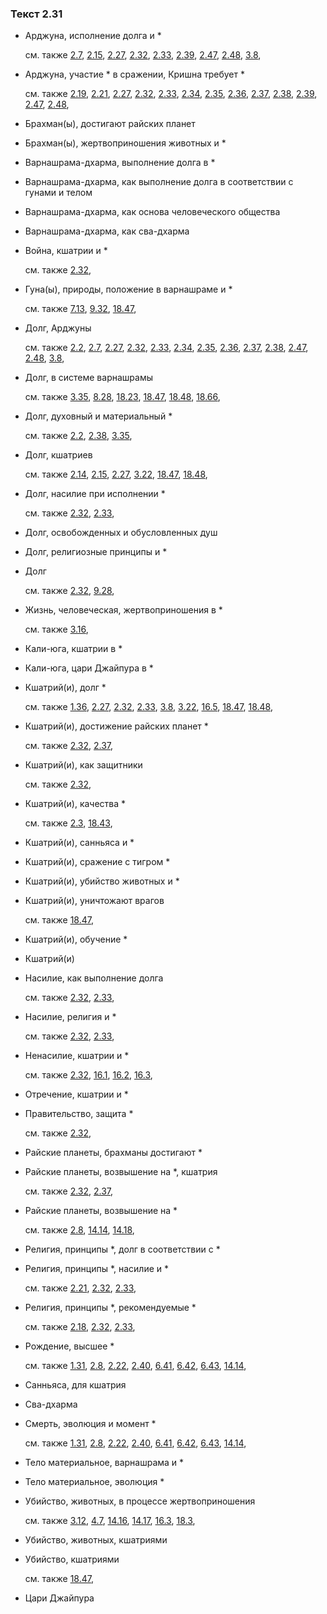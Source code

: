 ### Текст 2.31
	
- Арджуна, исполнение долга и \*

	см. также  [2.7](../02/0207.md),  [2.15](../02/0215.md),  [2.27](../02/0227.md),  [2.32](../02/0232.md),  [2.33](../02/0233.md),  [2.39](../02/0239.md),  [2.47](../02/0247.md),  [2.48](../02/0248.md),  [3.8](../03/0308.md), 
	
- Арджуна, участие \* в сражении, Кришна требует \*

	см. также  [2.19](../02/0219.md),  [2.21](../02/0221.md),  [2.27](../02/0227.md),  [2.32](../02/0232.md),  [2.33](../02/0233.md),  [2.34](../02/0234.md),  [2.35](../02/0235.md),  [2.36](../02/0236.md),  [2.37](../02/0237.md),  [2.38](../02/0238.md),  [2.39](../02/0239.md),  [2.47](../02/0247.md),  [2.48](../02/0248.md), 
	
- Брахман(ы), достигают райских планет

	
- Брахман(ы), жертвоприношения животных и \*

	
- Варнашрама-дхарма, выполнение долга в \*

	
- Варнашрама-дхарма, как выполнение долга в соответствии с гунами и телом

	
- Варнашрама-дхарма, как основа человеческого общества

	
- Варнашрама-дхарма, как сва-дхарма

	
- Война, кшатрии и \*

	см. также  [2.32](../02/0232.md), 
	
- Гуна(ы), природы, положение в варнашраме и \*

	см. также  [7.13](../07/0713.md),  [9.32](../09/0932.md),  [18.47](../18/1847.md), 
	
- Долг, Арджуны

	см. также  [2.2](../02/0202.md),  [2.7](../02/0207.md),  [2.27](../02/0227.md),  [2.32](../02/0232.md),  [2.33](../02/0233.md),  [2.34](../02/0234.md),  [2.35](../02/0235.md),  [2.36](../02/0236.md),  [2.37](../02/0237.md),  [2.38](../02/0238.md),  [2.47](../02/0247.md),  [2.48](../02/0248.md),  [3.8](../03/0308.md), 
	
- Долг, в системе варнашрамы

	см. также  [3.35](../03/0335.md),  [8.28](../08/0828.md),  [18.23](../18/1823.md),  [18.47](../18/1847.md),  [18.48](../18/1848.md),  [18.66](../18/1866.md), 
	
- Долг, духовный и материальный \*

	см. также  [2.2](../02/0202.md),  [2.38](../02/0238.md),  [3.35](../03/0335.md), 
	
- Долг, кшатриев

	см. также  [2.14](../02/0214.md),  [2.15](../02/0215.md),  [2.27](../02/0227.md),  [3.22](../03/0322.md),  [18.47](../18/1847.md),  [18.48](../18/1848.md), 
	
- Долг, насилие при исполнении \*

	см. также  [2.32](../02/0232.md),  [2.33](../02/0233.md), 
	
- Долг, освобожденных и обусловленных душ

	
- Долг, религиозные принципы и \*

	
- Долг

	см. также  [2.32](../02/0232.md),  [9.28](../09/0928.md), 
	
- Жизнь, человеческая, жертвоприношения в \*

	см. также  [3.16](../03/0316.md), 
	
- Кали-юга, кшатрии в \*

	
- Кали-юга, цари Джайпура в \*

	
- Кшатрий(и), долг \*

	см. также  [1.36](../01/0136.md),  [2.27](../02/0227.md),  [2.32](../02/0232.md),  [2.33](../02/0233.md),  [3.8](../03/0308.md),  [3.22](../03/0322.md),  [16.5](../16/1605.md),  [18.47](../18/1847.md),  [18.48](../18/1848.md), 
	
- Кшатрий(и), достижение райских планет \*

	см. также  [2.32](../02/0232.md),  [2.37](../02/0237.md), 
	
- Кшатрий(и), как защитники

	см. также  [2.32](../02/0232.md), 
	
- Кшатрий(и), качества \*

	см. также  [2.3](../02/0203.md),  [18.43](../18/1843.md), 
	
- Кшатрий(и), санньяса и \*

	
- Кшатрий(и), сражение с тигром \*

	
- Кшатрий(и), убийство животных и \*

	
- Кшатрий(и), уничтожают врагов

	см. также  [18.47](../18/1847.md), 
	
- Кшатрий(и), обучение \*

	
- Кшатрий(и)

	
- Насилие, как выполнение долга

	см. также  [2.32](../02/0232.md),  [2.33](../02/0233.md), 
	
- Насилие, религия и \*

	см. также  [2.32](../02/0232.md),  [2.33](../02/0233.md), 
	
- Ненасилие, кшатрии и \*

	см. также  [2.32](../02/0232.md),  [16.1](../16/1601.md),  [16.2](../16/1602.md),  [16.3](../16/1603.md), 
	
- Отречение, кшатрии и \*

	
- Правительство, защита \*

	см. также  [2.32](../02/0232.md), 
	
- Райские планеты, брахманы достигают \*

	
- Райские планеты, возвышение на \*, кшатрия

	см. также  [2.32](../02/0232.md),  [2.37](../02/0237.md), 
	
- Райские планеты, возвышение на \*

	см. также  [2.8](../02/0208.md),  [14.14](../14/1414.md),  [14.18](../14/1418.md), 
	
- Религия, принципы \*, долг в соответствии с \*

	
- Религия, принципы \*, насилие и \*

	см. также  [2.21](../02/0221.md),  [2.32](../02/0232.md),  [2.33](../02/0233.md), 
	
- Религия, принципы \*, рекомендуемые \*

	см. также  [2.18](../02/0218.md),  [2.32](../02/0232.md),  [2.33](../02/0233.md), 
	
- Рождение, высшее \*

	см. также  [1.31](../01/0131.md),  [2.8](../02/0208.md),  [2.22](../02/0222.md),  [2.40](../02/0240.md),  [6.41](../06/0641.md),  [6.42](../06/0642.md),  [6.43](../06/0643.md),  [14.14](../14/1414.md), 
	
- Санньяса, для кшатрия

	
- Сва-дхарма

	
- Смерть, эволюция и момент \*

	см. также  [1.31](../01/0131.md),  [2.8](../02/0208.md),  [2.22](../02/0222.md),  [2.40](../02/0240.md),  [6.41](../06/0641.md),  [6.42](../06/0642.md),  [6.43](../06/0643.md),  [14.14](../14/1414.md), 
	
- Тело материальное, варнашрама и \*

	
- Тело материальное, эволюция \*

	
- Убийство, животных, в процессе жертвоприношения

	см. также  [3.12](../03/0312.md),  [4.7](../04/0407.md),  [14.16](../14/1416.md),  [14.17](../14/1417.md),  [16.3](../16/1603.md),  [18.3](../18/1803.md), 
	
- Убийство, животных, кшатриями

	
- Убийство, кшатриями

	см. также  [18.47](../18/1847.md), 
	
- Цари Джайпура

